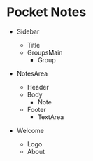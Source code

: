 # Pocket Notes
  - Sidebar
    - Title
    - GroupsMain
      - Group

 - NotesArea
   - Header
   - Body
     - Note
   - Footer
     - TextArea
 
 - Welcome
   - Logo
   - About
 
